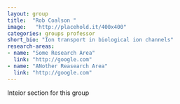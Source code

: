 ```yaml
---
layout: group
title:  "Rob Coalson "
image:   "http://placehold.it/400x400"
categories: groups professor
short_bio: "Ion transport in biological ion channels"
research-areas: 
- name: "Some Research Area"
  link: "http://google.com"
- name: "ANother Reasearch Area"
  link: "http://google.com"	
---
```

Inteior section for this group 